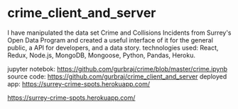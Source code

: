 # crime_client_and_server

I have manipulated the data set Crime and Collisions Incidents from Surrey's Open Data Program and created a useful interface of it for the general public, a API for developers, and a data story.
technologies used: React, Redux, Node.js, MongoDB, Mongoose, Python, Pandas, Heroku.

jupyter notebok: https://github.com/gurbraj/crime/blob/master/crime.ipynb
source code: https://github.com/gurbraj/crime_client_and_server
deployed app: https://surrey-crime-spots.herokuapp.com/

https://surrey-crime-spots.herokuapp.com/
